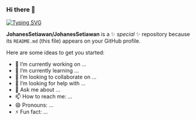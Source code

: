 ### Hi there 👋

[![Typing SVG](https://readme-typing-svg.demolab.com?font=Fira+Code&duration=4000&pause=1000&width=435&lines=Front+End+Developer+(Junior);Android+Developer+Java+(Basic);IT+Support)](https://git.io/typing-svg)


**JohanesSetiawan/JohanesSetiawan** is a ✨ _special_ ✨ repository because its `README.md` (this file) appears on your GitHub profile.

Here are some ideas to get you started:

- 🔭 I’m currently working on ...
- 🌱 I’m currently learning ...
- 👯 I’m looking to collaborate on ...
- 🤔 I’m looking for help with ...
- 💬 Ask me about ...
- 📫 How to reach me: ...
- 😄 Pronouns: ...
- ⚡ Fun fact: ...


